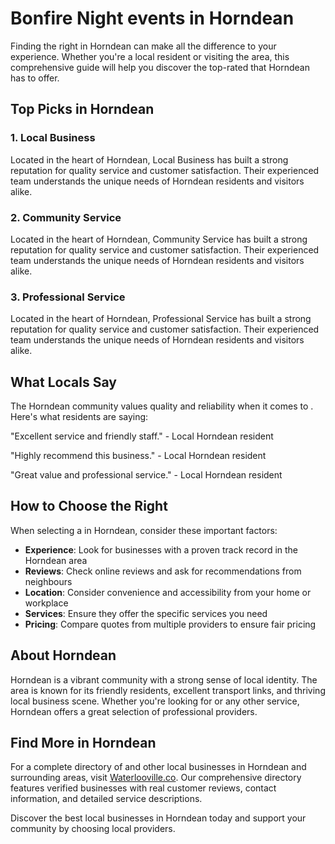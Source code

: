 # Bonfire Night events in Horndean

Finding the right  in Horndean can make all the difference to your experience. Whether you're a local resident or visiting the area, this comprehensive guide will help you discover the top-rated  that Horndean has to offer.

## Top Picks in Horndean

### 1. Local Business
Located in the heart of Horndean, Local Business has built a strong reputation for quality service and customer satisfaction. Their experienced team understands the unique needs of Horndean residents and visitors alike.

### 2. Community Service
Located in the heart of Horndean, Community Service has built a strong reputation for quality service and customer satisfaction. Their experienced team understands the unique needs of Horndean residents and visitors alike.

### 3. Professional Service
Located in the heart of Horndean, Professional Service has built a strong reputation for quality service and customer satisfaction. Their experienced team understands the unique needs of Horndean residents and visitors alike.

## What Locals Say

The Horndean community values quality and reliability when it comes to . Here's what residents are saying:

"Excellent service and friendly staff." - Local Horndean resident

"Highly recommend this business." - Local Horndean resident

"Great value and professional service." - Local Horndean resident

## How to Choose the Right 

When selecting a  in Horndean, consider these important factors:

- **Experience**: Look for businesses with a proven track record in the Horndean area
- **Reviews**: Check online reviews and ask for recommendations from neighbours
- **Location**: Consider convenience and accessibility from your home or workplace
- **Services**: Ensure they offer the specific services you need
- **Pricing**: Compare quotes from multiple providers to ensure fair pricing

## About Horndean

Horndean is a vibrant community with a strong sense of local identity. The area is known for its friendly residents, excellent transport links, and thriving local business scene. Whether you're looking for  or any other service, Horndean offers a great selection of professional providers.

## Find More  in Horndean

For a complete directory of  and other local businesses in Horndean and surrounding areas, visit [Waterlooville.co](https://waterlooville.co). Our comprehensive directory features verified businesses with real customer reviews, contact information, and detailed service descriptions.

Discover the best local businesses in Horndean today and support your community by choosing local providers.

